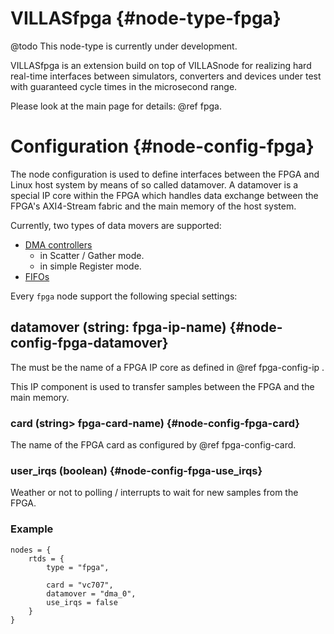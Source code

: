 # VILLASfpga {#node-type-fpga}

@todo This node-type is currently under development.

VILLASfpga is an extension build on top of VILLASnode for realizing hard real-time interfaces between simulators, converters and devices under test with guaranteed cycle times in the microsecond range.

Please look at the main page for details: @ref fpga.

# Configuration {#node-config-fpga}

The node configuration is used to define interfaces between the FPGA and Linux host system by means of so called datamover.
A datamover is a special IP core within the FPGA which handles data exchange between the FPGA's AXI4-Stream fabric and the main memory of the host system.

Currently, two types of data movers are supported:

 - [DMA controllers](https://www.xilinx.com/products/intellectual-property/axi_dma.html)
   - in Scatter / Gather mode.
   - in simple Register mode.
 - [FIFOs](https://www.xilinx.com/products/intellectual-property/axi_fifo.html)

Every `fpga` node support the following special settings:

## datamover (string: fpga-ip-name) {#node-config-fpga-datamover}

The must be the name of a FPGA IP core as defined in @ref fpga-config-ip .

This IP component is used to transfer samples between the FPGA and the main memory.

### card (string> fpga-card-name) {#node-config-fpga-card}

The name of the FPGA card as configured by @ref fpga-config-card.

### user_irqs (boolean) {#node-config-fpga-use_irqs}

Weather or not to polling / interrupts to wait for new samples from the FPGA.

### Example

```
nodes = {
	rtds = {
		type = "fpga",

		card = "vc707",
		datamover = "dma_0",
		use_irqs = false
	}
}
```
